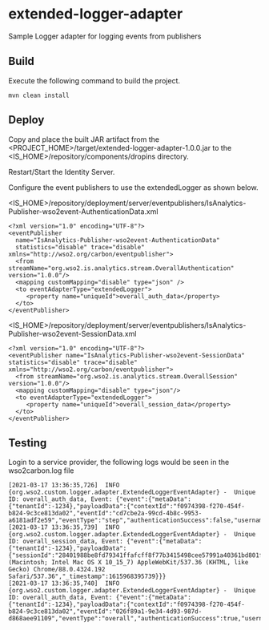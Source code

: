 # extended-logger-adapter
Sample Logger adapter for logging events from publishers

## Build

Execute the following command to build the project.

```
mvn clean install
```

## Deploy

Copy and place the built JAR artifact from the <PROJECT_HOME>/target/extended-logger-adapter-1.0.0.jar to the <IS_HOME>/repository/components/dropins directory.

Restart/Start the Identity Server.

Configure the event publishers to use the extendedLogger as shown below.

<IS_HOME>/repository/deployment/server/eventpublishers/IsAnalytics-Publisher-wso2event-AuthenticationData.xml

```
<?xml version="1.0" encoding="UTF-8"?>
<eventPublisher
  name="IsAnalytics-Publisher-wso2event-AuthenticationData"
  statistics="disable" trace="disable" xmlns="http://wso2.org/carbon/eventpublisher">
  <from streamName="org.wso2.is.analytics.stream.OverallAuthentication" version="1.0.0"/>
  <mapping customMapping="disable" type="json" />
  <to eventAdapterType="extendedLogger">
     <property name="uniqueId">overall_auth_data</property>
  </to>
</eventPublisher>
```
<IS_HOME>/repository/deployment/server/eventpublishers/IsAnalytics-Publisher-wso2event-SessionData.xml
```
<?xml version="1.0" encoding="UTF-8"?>
<eventPublisher name="IsAnalytics-Publisher-wso2event-SessionData" statistics="disable" trace="disable" xmlns="http://wso2.org/carbon/eventpublisher">
  <from streamName="org.wso2.is.analytics.stream.OverallSession" version="1.0.0"/>
  <mapping customMapping="disable" type="json"/>
  <to eventAdapterType="extendedLogger">
     <property name="uniqueId">overall_session_data</property>
  </to>
</eventPublisher>
```

## Testing

Login to a service provider, the following logs would be seen in the wso2carbon.log file

```
[2021-03-17 13:36:35,726]  INFO {org.wso2.custom.logger.adapter.ExtendedLoggerEventAdapter} -  Unique ID: overall_auth_data, Event: {"event":{"metaData":{"tenantId":-1234},"payloadData":{"contextId":"f0974398-f270-454f-b824-9c3ce813da02","eventId":"cd7cbe2a-99cd-4b8c-9953-a6181adf2e59","eventType":"step","authenticationSuccess":false,"username":"admin","localUserName":"admin","userStoreDomain":"PRIMARY","tenantDomain":"carbon.super","remoteIp":"127.0.0.1","region":"NOT_AVAILABLE","inboundAuthType":"oidc","serviceProvider":"oidcdebugger","rememberMeEnabled":false,"forceAuthEnabled":false,"passiveAuthEnabled":false,"rolesCommaSeparated":"admin","authenticationStep":"1","identityProvider":"LOCAL","authStepSuccess":true,"stepAuthenticator":"NOT_AVAILABLE","isFirstLogin":false,"identityProviderType":"LOCAL","_timestamp":1615968395726}}}
[2021-03-17 13:36:35,739]  INFO {org.wso2.custom.logger.adapter.ExtendedLoggerEventAdapter} -  Unique ID: overall_session_data, Event: {"event":{"metaData":{"tenantId":-1234},"payloadData":{"sessionId":"28401988be8fd79341ffafcff8f77b3415498cee57991a40361bd801f090fbed","startTimestamp":1615968395737,"renewTimestamp":1615968395737,"terminationTimestamp":1615969295737,"action":1,"username":"admin","userstoreDomain":"PRIMARY","remoteIp":"127.0.0.1","region":"NOT_AVAILABLE","tenantDomain":"carbon.super","serviceProvider":"oidcdebugger","identityProviders":"LOCAL","rememberMeFlag":false,"userAgent":"Mozilla/5.0 (Macintosh; Intel Mac OS X 10_15_7) AppleWebKit/537.36 (KHTML, like Gecko) Chrome/88.0.4324.192 Safari/537.36","_timestamp":1615968395739}}}
[2021-03-17 13:36:35,740]  INFO {org.wso2.custom.logger.adapter.ExtendedLoggerEventAdapter} -  Unique ID: overall_auth_data, Event: {"event":{"metaData":{"tenantId":-1234},"payloadData":{"contextId":"f0974398-f270-454f-b824-9c3ce813da02","eventId":"026f89a1-9e34-4d93-987d-d868aee91109","eventType":"overall","authenticationSuccess":true,"username":"admin","localUserName":"admin","userStoreDomain":"PRIMARY","tenantDomain":"carbon.super","remoteIp":"127.0.0.1","region":"NOT_AVAILABLE","inboundAuthType":"oidc","serviceProvider":"oidcdebugger","rememberMeEnabled":false,"forceAuthEnabled":false,"passiveAuthEnabled":false,"rolesCommaSeparated":"admin","authenticationStep":"1","identityProvider":"LOCAL","authStepSuccess":true,"stepAuthenticator":"BasicAuthenticator","isFirstLogin":true,"identityProviderType":"LOCAL","_timestamp":1615968395740}}}
```


